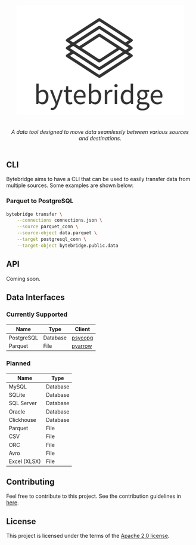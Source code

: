


<p align="center" style="padding: 20px">
  <img src="static/branding/logo.svg" style="width:450px" alt="bytebridge">
</p>

<p align="center" style="padding-bottom: 20px">
    <em>A data tool designed to move data seamlessly between various sources and destinations.</em>
</p>

## CLI

Bytebridge aims to have a CLI that can be used to easily transfer data from multiple sources. Some examples are shown below:

### Parquet to PostgreSQL

```bash
bytebridge transfer \
    --connections connections.json \
    --source parquet_conn \
    --source-object data.parquet \
    --target postgresql_conn \
    --target-object bytebridge.public.data
```

## API

Coming soon.

## Data Interfaces

### Currently Supported

| Name             | Type          | Client                                           |
|----------------- | --------------|--------------------------------------------------|
| PostgreSQL       | Database      | [psycopg](https://pypi.org/project/psycopg/)     |
| Parquet          | File          | [pyarrow](https://pypi.org/project/pyarrow/)     |



### Planned

| Name             | Type          |
|----------------- | --------------|
| MySQL            | Database      |
| SQLite           | Database      |
| SQL Server       | Database      |
| Oracle           | Database      |
| Clickhouse       | Database      |
| Parquet          | File          |
| CSV              | File          |
| ORC              | File          |
| Avro             | File          |
| Excel (XLSX)     | File          |



## Contributing

Feel free to contribute to this project. See the contribution guidelines in [here](CONTRIBUTING.md).

## License

This project is licensed under the terms of the [Apache 2.0 license](LICENSE).
